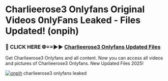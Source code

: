 # Charlieerose3 Onlyfans Original Videos 0nlyFans Leaked - Files Updated! (onpih)

<h3>🔴 CLICK HERE 🌐==►► <a href="https://best4dudes.click/HH4t6V" rel="nofollow">Charlieerose3 Onlyfans Updated Files</a></h3>

Get Charlieerose3 Onlyfans and all content. Now you can access all videos and pictures of Charlieerose3 Onlyfans. New Updated Files 2025!

[![onpih](https://github.com/user-attachments/assets/8c521d6e-e6e3-4a75-9320-d58ab9d79d5b)](https://best4dudes.click/HH4t6V)
charlieerose3 onlyfans leaked